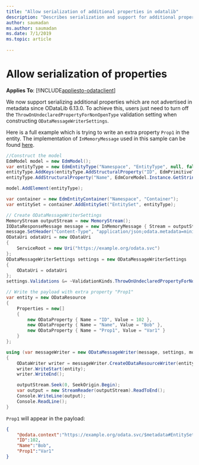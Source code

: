 ```yaml
---
title: "Allow serialization of additional properties in odatalib"
description: "Describes serialization and support for additional properties."
author: saumadan
ms.author: saumadan
ms.date: 7/1/2019
ms.topic: article
 
---
```

# Allow serialization of properties
**Applies To**: [!INCLUDE[appliesto-odataclient](../../includes/appliesto-odatalib-v7.md)]

We now support serializing additional properties which are not advertised in metadata since ODataLib 6.13.0. To achieve this, users just need to turn off the `ThrowOnUndeclaredPropertyForNonOpenType` validation setting when constructing `ODataMessageWriterSettings`.

Here is a full example which is trying to write an extra property `Prop1` in the entity. The implementation of `InMemoryMessage` used in this sample can be found [here](https://github.com/OData/odata.net/blob/ODataV4-7.x/test/FunctionalTests/Microsoft.OData.Core.Tests/InMemoryMessage.cs).

```C#
//Construct the model
EdmModel model = new EdmModel();
var entityType = new EdmEntityType("Namespace", "EntityType", null, false, true, false);
entityType.AddKeys(entityType.AddStructuralProperty("ID", EdmPrimitiveTypeKind.Int32, false));
entityType.AddStructuralProperty("Name", EdmCoreModel.Instance.GetString(isNullable: true), null);

model.AddElement(entityType);

var container = new EdmEntityContainer("Namespace", "Container");
var entitySet = container.AddEntitySet("EntitySet", entityType);

// Create ODataMessageWriterSettings
MemoryStream outputStream = new MemoryStream();
IODataResponseMessage message = new InMemoryMessage { Stream = outputStream };
message.SetHeader("Content-Type", "application/json;odata.metadata=minimal");
ODataUri odataUri = new ODataUri
{
    ServiceRoot = new Uri("https://example.org/odata.svc")
};
ODataMessageWriterSettings settings = new ODataMessageWriterSettings
{
    ODataUri = odataUri
};
settings.Validations &= ~ValidationKinds.ThrowOnUndeclaredPropertyForNonOpenType;

// Write the payload with extra property "Prop1"
var entity = new ODataResource
{
    Properties = new[]
    {
        new ODataProperty { Name = "ID", Value = 102 },
        new ODataProperty { Name = "Name", Value = "Bob" },
        new ODataProperty { Name = "Prop1", Value = "Var1" }
    }
};

using (var messageWriter = new ODataMessageWriter(message, settings, model))
{
    ODataWriter writer = messageWriter.CreateODataResourceWriter(entitySet, entityType);
    writer.WriteStart(entity);
    writer.WriteEnd();

    outputStream.Seek(0, SeekOrigin.Begin);
    var output = new StreamReader(outputStream).ReadToEnd();
    Console.WriteLine(output);
    Console.ReadLine();
}
```

`Prop1` will appear in the payload:

```JSON
{
    "@odata.context":"https://example.org/odata.svc/$metadata#EntitySet/$entity",
    "ID":102,
    "Name":"Bob",
    "Prop1":"Var1"
}
```
